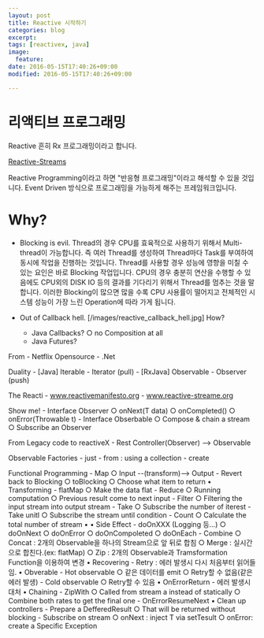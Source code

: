 ```yaml
---
layout: post
title: Reactive 시작하기
categories: blog
excerpt:
tags: [reactivex, java]
image:
  feature:
date: 2016-05-15T17:40:26+09:00
modified: 2016-05-15T17:40:26+09:00

---
```


# 리액티브 프로그래밍

Reactive 흔히  Rx 프로그래밍이라고 합니다.

[Reactive-Streams](http://www.reactive-streams.org)

Reactive Programming이라고 하면 "반응형 프로그래밍"이라고 해석할 수 있을 것입니다. Event Driven 방식으로 프로그래밍을  가능하게 해주는 프레임워크입니다. 


# Why?
 -  Blocking is evil.
    Thread의 경우 CPU를 효육적으로 사용하기 위해서 Multi-thread이 가능합니다. 즉 여러 Thread를 생성하여 Thread마다 Task를 부여하여 동시에 작업을 진행하는 것입니다.
    Thread를 사용할 경우 성능에 영향을 미칠 수 있는 요인은 바로 Blocking 작업입니다. CPU의 경우 충분히 연산을 수행할 수 있음에도 CPU외의 DISK IO 등의 결과를 기다리기 위해서 Thread를 멈추는 것을 말합니다.
    이러한 Blocking이 많으면 많을 수록 CPU 사용률이 떨어지고 전체적인 시스템 성능이 가장 느린 Operation에 따라 가게 됩니다.

 -  Out of Callback hell.
    [/images/reactive_callback_hell.jpg]
How?
    - Java Callbacks?
        ○ no Composition at all
    - Java Futures<T>?

From
    - Netflix Opensource
    - .Net

Duality
    - [Java] Iterable - Iterator (pull)
    - [RxJava] Observable - Observer (push)

The Reacti
    - www.reactivemanifesto.org
    - www.reactive-streame.org

Show me!
    - Interface Observer<T>
        ○ onNext(T data)
        ○ onCompleted()
        ○ onError(Throwable t)
    - Interface Obserbable<T>
        ○ Compose & chain a stream
        ○ Subscribe an Observer<T>

From Legacy code to reactiveX
    - Rest Controller(Observer) --> Observable

Observable Factories
    - just
    - from : using a collection
    - create

Functional Programming
    - Map
        ○ Input --(transform)--> Output
    - Revert back to Blocking
        ○ toBlocking
        ○ Choose what item to return
• Transforming
    - flatMap
        ○ Make the data flat
    - Reduce
        ○ Running computation
        ○ Previous result come to next input
    - Filter
        ○ Filtering the input stream into output stream
    - Take
        ○ Subscribe the number of iterest
    - Take unitl
        ○ Subscribe the stream until condition
    - Count
        ○ Calculate the total number of stream
• 
• Side Effect
    - doOnXXX (Logging 등…)
        ○ doOnNext
        ○ doOnError
        ○ doOnCompoleted
        ○ doOnEach
    - Combine
        ○ Concat : 2개의 Observable을 하나의 Stream으로 앞 뒤로 합침
        ○ Merge : 실시간으로 합친다.(ex: flatMap)
        ○ Zip : 2개의 Observable과 Tramsformation Function을 이용하여 변경
• Recovering
    - Retry : 에러 발생시 다시 처음부터 읽어들임.
• Obverable 
    - Hot observable
        ○ 같은 데이터를 emit
        ○ Retry할 수 없음(같은 에러 발생)
    - Cold observable
        ○ Retry할 수 있음
• OnErrorReturn
    - 에러 발생시 대처
• Chaining
    - ZipWith
        ○ Called from stream a instead of statically
        ○ Combine both rates to get the final one
    - OnErrorResumeNext
• Clean up controllers
    - Prepare a DefferedResult<T>
        ○ That will be returned without blocking
    - Subscribe on stream
        ○ onNext : inject T via setTesult
        ○ onError: create a Specific Exception
        
            



